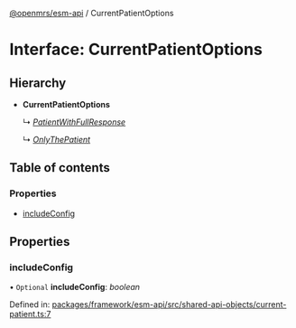 [@openmrs/esm-api](../API.md) / CurrentPatientOptions

# Interface: CurrentPatientOptions

## Hierarchy

- **CurrentPatientOptions**

  ↳ [*PatientWithFullResponse*](patientwithfullresponse.md)

  ↳ [*OnlyThePatient*](onlythepatient.md)

## Table of contents

### Properties

- [includeConfig](currentpatientoptions.md#includeconfig)

## Properties

### includeConfig

• `Optional` **includeConfig**: *boolean*

Defined in: [packages/framework/esm-api/src/shared-api-objects/current-patient.ts:7](https://github.com/openmrs/openmrs-esm-core/blob/master/packages/framework/esm-api/src/shared-api-objects/current-patient.ts#L7)
